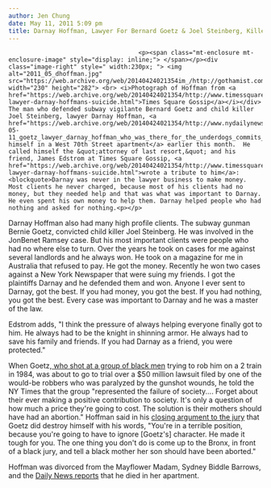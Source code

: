 ```yaml
---
author: Jen Chung
date: May 11, 2011 5:09 pm
title: Darnay Hoffman, Lawyer For Bernard Goetz & Joel Steinberg, Killed Himself
---
```


	
										<p><span class="mt-enclosure mt-enclosure-image" style="display: inline;"> </span></p><div class="image-right" style=" width:230px; "> <img alt="2011_05_dhoffman.jpg" src="https://web.archive.org/web/20140424021354im_/http://gothamist.com/attachments/jen/2011_05_dhoffman.jpg" width="230" height="282"> <br> <i>Photograph of Hoffman from <a href="https://web.archive.org/web/20140424021354/http://www.timessquaregossip.com/2011/05/famed-lawyer-darnay-hoffmans-suicide.html">Times Square Gossip</a></i></div> The man who defended subway vigilante Bernard Goetz and child killer Joel Steinberg, lawyer Darnay Hoffman, <a href="https://web.archive.org/web/20140424021354/http://www.nydailynews.com/ny_local/2011/05/11/2011-05-11_goetz_lawyer_darnay_hoffman_who_was_there_for_the_underdogs_commits_suicide_at_6.html">killed himself in a West 70th Street apartment</a> earlier this month.  He called himself the &quot;attorney of last resort,&quot; and his friend, James Edstrom at Times Square Gossip, <a href="https://web.archive.org/web/20140424021354/http://www.timessquaregossip.com/2011/05/famed-lawyer-darnay-hoffmans-suicide.html">wrote a tribute to him</a>: <blockquote>Darnay was never in the lawyer business to make money. Most clients he never charged, because most of his clients had no money, but they needed help and that was what was important to Darnay. He even spent his own money to help them. Darnay helped people who had nothing and asked for nothing.<p></p>

<p>Darnay Hoffman also had many high profile clients. The subway gunman Bernie Goetz, convicted child killer Joel Steinberg. He was involved in the JonBenet Ramsey case. But his most important clients were people who had no where else to turn. Over the years he took on cases for me against several landlords and he always won. He took on a magazine for me in Australia that refused to pay. He got the money. Recently he won two cases against a New York Newspaper that were suing my friends. I got the plaintiffs Darnay and he defended them and won. Anyone I ever sent to Darnay, got the best. If you had money, you got the best. If you had nothing, you got the best. Every case was important to Darnay and he was a master of the law.</p></blockquote>Edstrom adds, &quot;I think the pressure of always helping everyone finally got to him. He always had to be the knight in shinning armor. He always had to save his family and friends. If you had Darnay as a friend, you were protected.&quot;<p></p>

<p>When Goetz,<a href="https://web.archive.org/web/20140424021354/http://en.wikipedia.org/wiki/Bernhard_Goetz"> who shot at a group of black men</a> trying to rob him on a 2 train in 1984, was about to go to trial over a $50 million lawsuit filed by one of the would-be robbers who was paralyzed by the gunshot wounds, he told the NY Times that the group &quot;represented the failure of society.... Forget about their ever making a positive contribution to society. It&apos;s only a question of how much a price they&apos;re going to cost. The solution is their mothers should have had an abortion.&quot; Hoffman said in his <a href="https://web.archive.org/web/20140424021354/http://www.nytimes.com/1996/04/23/nyregion/goetz-s-attorney-sums-up-ruefully.html">closing argument to the jury</a> that Goetz did destroy himself with his words, &quot;You&apos;re in a terrible position, because you&apos;re going to have to ignore [Goetz&apos;s] character. He made it tough for you. The one thing you don&apos;t do is come up to the Bronx, in front of a black jury, and tell a black mother her son should have been aborted.&quot;</p>

<p>Hoffman was divorced from the Mayflower Madam, Sydney Biddle Barrows, and the <a href="https://web.archive.org/web/20140424021354/http://www.nydailynews.com/ny_local/2011/05/11/2011-05-11_goetz_lawyer_darnay_hoffman_who_was_there_for_the_underdogs_commits_suicide_at_6.html">Daily News reports</a> that he died in her apartment.  </p>					
										
									
				